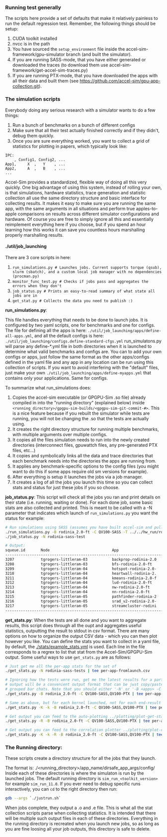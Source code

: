 ### Running test generally

The scripts here provide a set of defaults that make it relatively painless to run the default regression test.
Remember, the following things should be setup:

1. CUDA toolkit installed
2. nvcc is in the path
3. You have sourced the `setup_environment` file inside the accel-sim-framework/gpu-simulator branch (and built the simulator).
4. If you are running SASS-mode, that you have either generated or downloaded the traces (to download them use accel-sim-framework/get-accel-sim-traces.py)
5. If you are running PTX-mode, that you have downloaded the apps with all their data and built them (see https://github.com/accel-sim/gpu-app-collection.git).

### The simulation scripts

Everybody doing any serious research with a simulator wants to do a few things:

1. Run a bunch of benchmarks on a bunch of different configs
2. Make sure that all their test actually finished correctly and if they didn't, debug them quickly.
3. Once you are sure everything worked, you want to collect a grid of statistics for plotting in papers, which typically look like:
```
IPC:
    , Config1, Config2, ...
App1,     X  ,   Y    , ...
App2,     A  ,   B    , ...
...
```

Accel-Sim provides a standardized, flexible way of doing all this very quickly.
One big advantage of using this system, instead of rolling your own, is that simulations, hardware statistics, trace generation and statistic collection all use the same directory structure and basic interface for collecting results.
It makes it easy to make sure you are running the same app, with the same arguments in all situations and perform true apples-to-apple comparisons on
results across different simulator configurations and hardware. Of course you are free to simply ignore all this and essentially reimplement everything
here if you choose, but if you spend an hour learning how this works it can save you countless hours marshalling properly marshalling results.

#### ./util/job\_launching

There are 3 core scripts in here:

1. `run_simulations.py # Launches jobs. Current supports torque (qsub), slurm (sbatch), and a custom local job manager with no dependencies (procman.py)`
2. `monitor_func_test.py # Checks if jobs pass and aggregates the errors when they don't`
3. `job_status.py # Prints an easy-to-read summary of what state all jobs are in`
4. `get_stat.py # Collects the data you need to publish :)`

**run\_simulations.py**:

This file handles everything that needs to be done to launch jobs.
It is configured by two yaml scripts, one for benchmarks and one for configs.
The file for defining all the apps is here: `./util/job_launching/apps/define-all-apps.yml`,
and all the default configs is here: `./util/job_launching/configs.define-standard-cfgs.yml`
run\_simulatons.py will parse any define-\*.yml file in both directories when it is launched to determine what valid benchmarks and configs are.
You can to add your own configs or apps, just follow the same format as the other apps/configs defined in the yaml file and any app in any
location can be run using this collection of scripts. If you want to avoid interfering with the "default" files, just make your own `./util/job_launching/apps/define-myapps.yml` that contains only your applications. Same for configs.

To summarize what run\_simulations does:

1. Copies the accel-sim executable (or GPGPU-Sim .so file) already compiled in into the "running directory" (explained below) inside `<running_directory>/gpgpu-sim-builds/<gpgpu-sim-git-commit-#>`. This is a nice feature because if you rebuilt the simulator while tests are running, you will not be changing the .so that the tests are actually using.
2. It creates the right directory structure for running multiple benchmarks, with multiple arguments over multiple configs.
3. It copies all the files simulation needs to run into the newly created directories (interconnect files, gpuwattch files, any pre-generated PTX files, etc...)
4. It copies and symbolically links all the data and trace directories that each benchmark needs into the directories the apps are running from.
5. It applies any benchmark-specific options to the config files (you might want to do this if some apps require old sm versions for example).
6. After everything is setup it launches the jobs via a job manager.
7. It creates a log of all the jobs you launch this time so you can collect stats and status for just these jobs if you so choose.

**job\_status.py**: This script will check all the jobs you ran and print details on their state (i.e. running, waiting or done). For each done job, some basic stats are also collected and printed. This is meant to be called with a -N parameter that indicates which launch of `run_simulations.py` you want the status for example:

```bash
# Run simulations using SASS (assumes you have built accel-sim and pulled the trace files)
./run_simulations.py -B rodinia_2.0-ft -C QV100-SASS -T ../../hw_run/rodinia_2.0-ft/9.1/ -N rodinia-sass-test
./job_status.py -N rodinia-sass-test
```

```bash
# Output:
squeue.id       Node                            App                     AppArgs                 Version                 Config          RunningTime     Mem         JobStatus                       Basic GPGPU-Sim Stats
-----------------------------------------------------------------------------------------------------------------------------------------------------------------------------------------------------------------------------
3207            tgrogers-littleram-03           backprop-rodinia-2.0    4096___data_result_4    backprop-rodinia-2.0    QV100-SASS      0:31            702 M       RUNNING
3208            tgrogers-littleram-03           bfs-rodinia-2.0-ft      __data_graph4096_txt    bfs-rodinia-2.0-ft.a    QV100-SASS      0:31            391 M       RUNNING
3209            tgrogers-littleram-04           hotspot-rodinia-2.0-    30_6_40___data_resul    hotspot-rodinia-2.0-    QV100-SASS      0:31            581 M       RUNNING
3210            tgrogers-littleram-04           heartwall-rodinia-2.    __data_test_avi_1___    heartwall-rodinia-2.    QV100-SASS      00:00:22        578 M       COMPLETE_NO_OTHER_INFO          SIMRATE_IPS=349 K       SIM_TIME=21 sec (21 sec)        TOT_IPC=883     TOT_INSN=7 M    TOT_CYCLE=8 K
3211            tgrogers-littleram-04           kmeans-rodinia-2.0-f    _i_data_400_txt__g_d    kmeans-rodinia-2.0-f    QV100-SASS      0:28            332 M       RUNNING
3212            tgrogers-littleram-04           lud-rodinia-2.0-ft      _v__b__i___data_64_d    lud-rodinia-2.0-ft.a    QV100-SASS      0:28            326 M       RUNNING
3213            tgrogers-littleram-04           nw-rodinia-2.0-ft       128_10___data_result    nw-rodinia-2.0-ft.ac    QV100-SASS      0:28            324 M       RUNNING
3214            tgrogers-littleram-04           nn-rodinia-2.0-ft       __data_filelist_4_3_    nn-rodinia-2.0-ft.ac    QV100-SASS      0:28            517 M       RUNNING
3215            tgrogers-littleram-05           pathfinder-rodinia-2    1000_20_5___data_res    pathfinder-rodinia-2    QV100-SASS      0:28            358 M       RUNNING
3216            tgrogers-littleram-05           srad_v2-rodinia-2.0-    __data_matrix128x128    srad_v2-rodinia-2.0-    QV100-SASS      0:28            504 M       RUNNING
3217            tgrogers-littleram-05           streamcluster-rodini    3_6_16_1024_1024_100    streamcluster-rodini    QV100-SASS      0:28            358 M       RUNNING
-----------------------------------------------------------------------------------------------------------------------------------------------------------------------------------------------------------------------------
```


**get\_stats.py**: When the tests are all done and you want to aggregate results, this script does through all the oupt and aggregates useful statistics, outputting the result to stdout in csv format. There are many options on how to organize the output CSV data - which you can then plot however you like. You can define the stats you want to collect in a yaml file, by default, the [./stats/example_stats.yml](./stats/example_stats.yml) is used. Each line in the file corresponds to a regrex to list that stat from the Accel-Sim/GPGPU-Sim output.
Some useful ways to use `get_stats.py` are as follows:

```bash
# Just get me all the per-app stats for the set of 
./get_stats.py -N rodinia-sass-tests | tee per-app-fromlaunch.csv

# Ignoring how the tests were run, get me the latest results for a particular set of configs/apps
# output will be a convenient output format that can be just copy/pasted into excel, etc... to plot
# grouped bar chats. Note that you should either '-N' or '-B <apps> -C <configs>', not both.
./get_stats.py -B rodinia_2.0-ft -C QV100-SASS,QV100-PTX | tee per-app-app-cfgs.csv

# Same as above, but for each kernel launched, not for each end-result for the app:
./get_stats.py -K -k -B rodinia_2.0-ft -C QV100-SASS,QV100-PTX | tee per-kernel-instance.csv

# Get output you can feed to the auto-plotting ../plotting/plot-get-stats.py:
./get_stats.py -R -B rodinia_2.0-ft -C QV100-SASS,QV100-PTX | tee per-app-for-autoplot.csv

# Get output you can feed to the correlation plotter ../plotting/plot-correlation.py:
./get_stats.py -K -k -R -B rodinia_2.0-ft -C QV100-SASS,QV100-PTX | tee per-app-for-correlation.csv
```


### The Running directory:

These scripts create a directory structure for all the jobs that they launch.

The format is:
./<running_directory>/app_name/dirsafe_app_args/config/
Inside each of these directories is where the simulaton is run by the launched jobs.
The default running directory is `sim_run_<toolkit_version>` for example `sim_run_11.0`.
If you ever need to debug specific runs interactively, you can `cd` to the right directory then run:

```bash
gdb --args `./justrun.sh`
```

When jobs complete, they output a .o<jobId> and .e<jobId> file. This is what all the stat collection scripts parse when collecting statistics.
It is intended that there will be multiple such output files in each of these directories.
Everything in the running directory is recreated when you launch new jobs, so as long as you are fine loosing all your job outputs, this directory is safe to delete.
